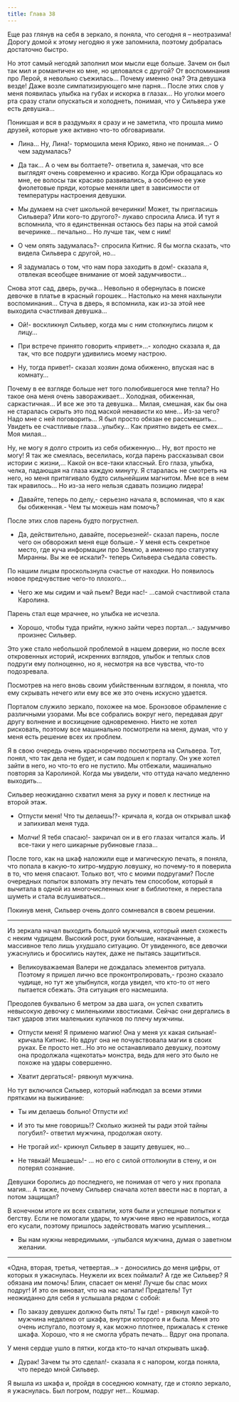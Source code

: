```yaml
---
title: Глава 38
---
```


Еще раз глянув на себя в зеркало, я поняла, что сегодня я – неотразима! Дорогу домой к этому негодяю я уже запомнила, поэтому добралась достаточно быстро.

Но этот самый негодяй заполнил мои мысли еще больше. Зачем он был так мил и романтичен ко мне, но целовался с другой? От воспоминания про Лерой, я невольно съежилась… Почему именно она? Эта девушка везде! Даже возле симпатизирующего мне парня… После этих слов у меня появилась улыбка на губах и искорка в глазах… Но уголки моего рта сразу стали опускаться и холоднеть, понимая, что у Сильвера уже есть девушка…

Поникшая и вся в раздумьях я сразу и не заметила, что прошла мимо друзей, которые уже активно что-то обговаривали.

- Лина… Ну, Лина!- тормошила меня Юрико, явно не понимая…- О чем задумалась?

- Да так… А о чем вы болтаете?- ответила я, замечая, что все выглядят  очень современно и красиво. Когда Юри обращалась ко мне, ее волосы так красиво развивались, а особенно ее уже фиолетовые пряди, которые меняли цвет в зависимости от температуры настроения девушки.

- Мы думаем на счет школьной вечеринки! Может, ты пригласишь Сильвера? Или кого-то другого?- лукаво спросила Алиса. И тут я вспомнила, что я единственная остаюсь без пары на этой самой вечеринке… печально… Но лучше так, чем с ним!

- О чем опять задумалась?- спросила Китнис. Я бы могла сказать, что видела Сильвера с другой, но…

- Я задумалась о том, что нам пора заходить в дом!- сказала я, отвлекая всеобщее внимание от моей задумчивости… 

Снова этот сад, дверь, ручка… Невольно я обернулась в поиске девочке в платье в красный горошек… Настолько на меня нахлынули воспоминания... Стуча в дверь, я вспомнила, как из-за этой нее выходила счастливая девушка…

- Ой!- воскликнул Сильвер, когда мы с ним столкнулись лицом к лицу…

- При встрече принято говорить «привет»…- холодно сказала я, да так, что все подруги удивились моему настрою. 

- Ну, тогда привет!- сказал хозяин дома обиженно, впуская  нас в комнату…

Почему в ее взгляде больше нет того полюбившегося мне тепла? Но такое она меня очень завораживает… Холодная, обиженная, саркастичная… И все же это та девушка… Милая, смешная, как бы она не старалась скрыть это под маской ненависти ко мне… Из-за чего? Надо мне с ней поговорить… Я был просто обязан ее рассмешить… Увидеть ее счастливые глаза…улыбку… Как приятно видеть ее смех… Моя милая…

Ну, не могу я долго строить из себя обиженную… Ну, вот просто не могу! Я так же смеялась, веселилась, когда парень рассказывал свои истории с жизни,… Какой он все-таки классный. Его глаза, улыбка, челка, падающая на глаза каждую минуту. Я старалась не смотреть на него, но меня притягивало будто сильнейшим магнитом. Мне все в нем так нравилось… Но из-за него нельзя сдавать позицию лидера!

- Давайте, теперь по делу,- серьезно начала я, вспоминая, что я как бы обиженная.- Чем ты можешь нам помочь?

После этих слов парень будто погрустнел. 

- Да, действительно, давайте, посерьезней!- сказал парень, после чего он обворожил меня еще больше.- У меня есть секретное место, где куча информации про Землю, а именно про статуэтку Миранны. Вы же ее искали?- теперь Сильвера съедала совесть. 

По нашим лицам проскользнула счастье от находки. Но появилось новое предчувствие чего-то плохого...

- Чего же мы сидим и чай пьем? Веди нас!- …самой счастливой стала Каролина.

Парень стал еще мрачнее, но улыбка не исчезла.

- Хорошо, чтобы туда прийти, нужно зайти через портал…- задумчиво произнес Сильвер.

Это уже стало небольшой проблемой в нашем доверии, но после всех откровенных историй, искренних взглядов, улыбок и теплых слов подруги ему полноценно, но я, несмотря на все чувства, что-то подозревала.

Посмотрев на него вновь своим убийственным взглядом, я поняла, что ему скрывать нечего или ему все же это очень искусно удается. 

Порталом служило зеркало, похожее на мое. Бронзовое обрамление с различными узорами. Мы все собрались вокруг него, передавая друг другу волнение и восхищение одновременно. Никто не хотел рисковать, поэтому все машинально посмотрели на меня, думая, что у меня есть решение всех их проблем.

Я в свою очередь очень красноречиво посмотрела на Сильвера. Тот, понял, что так дела не будет, и сам подошел к порталу. Он уже хотел зайти в него, но что-то его не пустило. Мы отбежали, машинально повторяя за Каролиной. Когда мы увидели, что оттуда начало медленно выходить…

Сильвер неожиданно схватил меня за руку и повел к лестнице на второй этаж.

- Отпусти меня! Что ты делаешь!?- кричала я, когда он открывал шкаф и запихивал меня туда.

- Молчи! Я тебя спасаю!- закричал он и в его глазах читался жаль. И все-таки у него шикарные рубиновые глаза…

После того, как на шкаф наложили еще и магическую печать, я поняла, что попала в какую-то хитро-мудрую ловушку, но почему-то я поверила в то, что меня спасают. Только вот, что с моими подругами? После очередных попыток взломать эту печать тем способом, который я вычитала в одной из многочисленных книг в библиотеке, я перестала шуметь и стала вслушиваться…

Покинув меня, Сильвер очень долго сомневался в своем решении.

***

Из зеркала начал выходить большой мужчина, который имел схожесть с неким чудищем. Высокий рост, руки большие, накачанные, а массивное тело лишь ухудшало ситуацию. От увиденного, все девочки ужаснулись и бросились наутек, даже не пытаясь защититься.

- Великоуважаемая Валери не дождалась элементов ритуала. Поэтому я пришел лично все проконтролировать,- грозно сказало чудище, но тут же улыбнулся, когда увидел, что кто-то от него пытается сбежать. Эта ситуация его насмешила. 

Преодолев буквально 6 метром за два шага, он успел схватить невысокую девочку с миленькими хвостиками. Сейчас они дергались в такт ударов этих маленьких кулачков по плечу мужчины. 

- Отпусти меня! Я применю магию! Она у меня ух какая сильная!- кричала Китнис. Но вдруг она не почувствовала магии в своих руках. Ее просто нет…Но это не останавливало девушку, поэтому она продолжала «щекотать» монстра, ведь для него это было не похоже на удары совершенно. 

- Хватит дергаться!- рявкнул мужчина.

Но тут включился Сильвер, который наблюдал за всеми этими прятками на выживание:

- Ты им делаешь больно! Отпусти их!

- И это ты мне говоришь!? Сколько жизней ты ради этой тайны погубил?- ответил мужчина, продолжая охоту.

- Не трогай их!- крикнул Сильвер в защиту девушек, но…

- Не тявкай! Мешаешь!- … но его с силой оттолкнули в стену, и он потерял сознание.

Девушки боролись до последнего, не понимая от чего у них пропала магия… А также, почему Сильвер сначала хотел ввести нас в портал, а потом защищал?

В конечном итоге их всех схватили, хотя были и успешные попытки к бегству. Если не помогали удары, то мужчине явно не нравилось, когда его кусали, поэтому пришлось задействовать магию усыпления…

- Вы нам нужны невредимыми, -улыбался мужчина, думая о заветном желании.

***

«Одна, вторая, третья, четвертая…» - доносились до меня цифры, от которых я ужаснулась. Неужели их всех поймали? А где же Сильвер? Я обязана им помочь! Блин, спасает он меня! Лучше бы спас моих подруг! И это он виноват, что на нас напали! Предатель! Тут неожиданно для себя я услышала рядом с собой:

- По заказу девушек должно быть пять! Ты где! - рявкнул какой-то мужчина недалеко от шкафа, внутри которого я и была. Меня это очень испугало, поэтому я, как можно плотнее, прижалась к стенке шкафа. Хорошо, что я не смогла убрать печать… Вдруг она пропала.

У меня сердце ушло в пятки, когда кто-то начал открывать шкаф.

- Дурак! Зачем ты это сделал!- сказала я с напором, когда поняла, что передо мной Сильвер.

Я вышла из шкафа и, пройдя в соседнюю комнату, где и стояло зеркало, я ужаснулась. Был погром, подруг нет… Кошмар.
